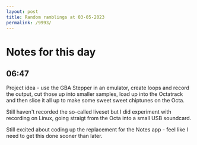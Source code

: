 ```yaml
---
layout: post
title: Random ramblings at 03-05-2023
permalink: /9993/
---
```

# Notes for this day

## 06:47

Project idea - use the GBA Stepper in an emulator, create loops and record the
output, cut those up into smaller samples, load up into the Octatrack and then
slice it all up to make some sweet sweet chiptunes on the Octa.

Still haven't recorded the so-called liveset but I did experiment with recording
on Linux, going straigt from the Octa into a small USB soundcard.

Still excited about coding up the replacement for the Notes app - feel like I
need to get this done sooner than later.
